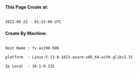 
   
#### This Page Create at:

```bash

2022-05-22 - 01:22:09 UTC

```

#### Create By Machine:

```bash

Host Name : fv-az290-506

platform  : Linux-5.13.0-1023-azure-x86_64-with-glibc2.31

Ip Local  : 10.1.0.125

```

